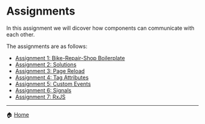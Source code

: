 # Assignments

In this assignment we will dicover how components can communicate with each other.

The assignments are as follows:

* [Assignment 1: Bike-Repair-Shop Boilerplate](./assignment1.md)
* [Assignment 2: Solutions](./assignment2.md)
* [Assignment 3: Page Reload](./assignment3.md)
* [Assignment 4: Tag Attributes](./assignment4.md)
* [Assignment 5: Custom Events](./assignment5.md)
* [Assignment 6: Signals](./assignment6.md)
* [Assignment 7: RxJS](./assignment7.md)

---

:house: [Home](../../README.md)